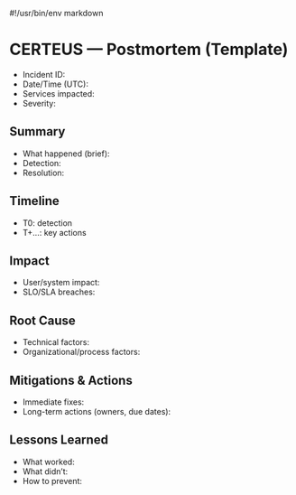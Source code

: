 #!/usr/bin/env markdown

# CERTEUS — Postmortem (Template)

- Incident ID:
- Date/Time (UTC):
- Services impacted:
- Severity:

## Summary
- What happened (brief):
- Detection:
- Resolution:

## Timeline
- T0: detection
- T+…: key actions

## Impact
- User/system impact:
- SLO/SLA breaches:

## Root Cause
- Technical factors:
- Organizational/process factors:

## Mitigations & Actions
- Immediate fixes:
- Long-term actions (owners, due dates):

## Lessons Learned
- What worked:
- What didn’t:
- How to prevent:

